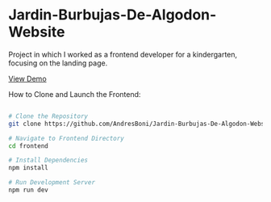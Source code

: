 # Jardin-Burbujas-De-Algodon-Website
Project in which I worked as a frontend developer for a kindergarten, focusing on the landing page.

[View Demo](https://andresboni.github.io/Jardin-Burbujas-De-Algodon-Website/)

 How to Clone and Launch the Frontend:
```bash

# Clone the Repository
git clone https://github.com/AndresBoni/Jardin-Burbujas-De-Algodon-Website.git

# Navigate to Frontend Directory
cd frontend

# Install Dependencies
npm install

# Run Development Server
npm run dev
